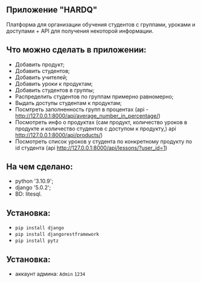 ## Приложение "HARDQ"

Платформа для организации обучения студентов с группами,
уроками и доступами + API для получения некоторой информации.

## Что можно сделать в приложении:

- Добавить продукт;
- Добавить студентов;
- Добавить учителей;
- Добавить уроки к продуктам;
- Добавить студентов в группы;
- Распределить студентов по группам примерно равномерно;
- Выдать доступы студентам к продуктам;
- Посмтреть заполненность групп в процентах (api - http://127.0.0.1:8000/api/average_number_in_percentage/)
- Посмотреть инфо о продуктах (сам продукт, количество уроков в продукте и количество студентов с доступом к продукту,)
  api http://127.0.0.1:8000/api/products/)
- Посмотреть список уроков у студента по конкретному продукту по id студента (api http://127.0.0.1:8000/api/lessons/?user_id=1)

## На чем сделано:
- python '3.10.9';
- django '5.0.2';
- BD: litesql.

## Установка:
- `pip install django`
- `pip install djangorestframework`
- `pip install pytz`

## Установка:
- аккаунт админа:
`Admin`
`1234`

